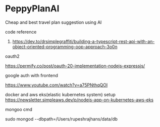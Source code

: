# PeppyPlanAI
Cheap and best travel plan suggestion using AI


code reference

1. https://dev.to/drsimplegraffiti/building-a-typescript-rest-api-with-an-object-oriented-programming-oop-approach-3o0n

oauth2

https://permify.co/post/oauth-20-implementation-nodejs-expressjs/


google auth with frontend

https://www.youtube.com/watch?v=a75PNthqQOI

docker and aws eks(elastic kubernetes system) setup
https://newsletter.simpleaws.dev/p/nodejs-app-on-kubernetes-aws-eks

mongoo cmd

sudo mongod --dbpath=/Users/rupeshrajhans/data/db
